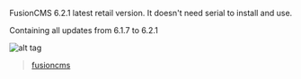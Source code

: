 FusionCMS 6.2.1 latest retail version.
It doesn't need serial to install and use.

Containing all updates from 6.1.7 to 6.2.1

![alt tag](https://imgur.com/9jc83Jl "FusionCMS")
<blockquote class="imgur-embed-pub" lang="en" data-id="a/DDi7ID6"><a href="//imgur.com/a/DDi7ID6">fusioncms</a></blockquote><script async src="//s.imgur.com/min/embed.js" charset="utf-8"></script>
